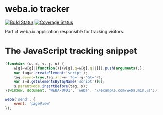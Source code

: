 weba.io tracker
==============
[![Build Status](https://travis-ci.org/webaio/tracker.svg?branch=master)](https://travis-ci.org/webaio/tracker)
[![Coverage Status](https://coveralls.io/repos/github/webaio/tracker/badge.svg?branch=integration-with-travis)](https://coveralls.io/github/webaio/tracker?branch=integration-with-travis)

Part of weba.io application responsible for tracking visitors.

# The JavaScript tracking snippet

```javascript
(function (w, d, t, g, u) {
    w[g]=w[g]||function(){(w[g].q=w[g].q||[]).push(arguments);};
    var tag=d.createElement('script');
    tag.async=true;tag.src=u+'?g='+g+'&t='+t;
    var s=d.getElementsByTagName('script')[0];
    s.parentNode.insertBefore(tag, s);
}(window, document, 'WEBA-0001', 'weba', '//example.com/weba.min.js'));

weba('send', {
    event: 'pageView'
});
```

